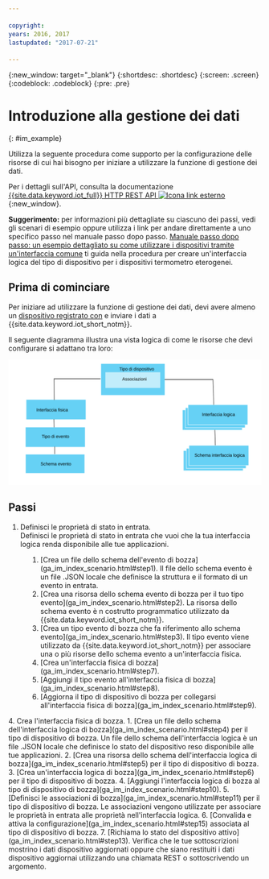 ```yaml
---

copyright:
years: 2016, 2017
lastupdated: "2017-07-21"

---
```


{:new_window: target="\_blank"}
{:shortdesc: .shortdesc}
{:screen: .screen}
{:codeblock: .codeblock}
{:pre: .pre}

# Introduzione alla gestione dei dati
{: #im_example}

Utilizza la seguente procedura come supporto per la configurazione delle risorse di cui hai bisogno per iniziare a utilizzare la funzione di gestione dei dati. 

Per i dettagli sull'API, consulta la documentazione [{{site.data.keyword.iot_full}} HTTP REST API ![Icona link esterno](../../../icons/launch-glyph.svg "Icona link esterno")](https://docs.internetofthings.ibmcloud.com/apis/swagger/v0002/state-mgmt.html){:new_window}.

**Suggerimento:** per informazioni più dettagliate su ciascuno dei passi, vedi gli scenari di esempio oppure utilizza i link per andare direttamente a uno specifico passo nel manuale passo dopo passo. [Manuale passo dopo passo: un esempio dettagliato su come utilizzare i dispositivi tramite un'interfaccia comune](ga_im_index_scenario.html#scenario) ti guida nella procedura per creare un'interfaccia logica del tipo di dispositivo per i dispositivi termometro eterogenei.


## Prima di cominciare
Per iniziare ad utilizzare la funzione di gestione dei dati, devi avere almeno un [dispositivo registrato con](ga_im_index_scenario.html#step14) e inviare i dati a {{site.data.keyword.iot_short_notm}}.  

Il seguente diagramma illustra una vista logica di come le risorse che devi configurare si adattano tra loro:

![Topografia della vista della risorsa in {{site.data.keyword.iot_short_notm}}.](images/ga_im_resource_view1.svg "Topografia della risorsa in {{site.data.keyword.iot_short_notm}}")

## Passi

1. 	Definisci le proprietà di stato in entrata.  
Definisci le proprietà di stato in entrata che vuoi che la tua interfaccia logica renda disponibile alle tue applicazioni.  
<dl>
<dd>
<ol>
<li>[Crea un file dello schema dell'evento di bozza](ga_im_index_scenario.html#step1). Il file dello schema evento è un file .JSON locale che definisce la struttura e il formato di un evento in entrata.
<li>[Crea una risorsa dello schema evento di bozza per il tuo tipo evento](ga_im_index_scenario.html#step2). La risorsa dello schema evento è n costrutto programmatico utilizzato da {{site.data.keyword.iot_short_notm}}.
<li>[Crea un tipo evento di bozza che fa riferimento allo schema evento](ga_im_index_scenario.html#step3). Il tipo evento viene utilizzato da {{site.data.keyword.iot_short_notm}} per associare una o più risorse dello schema evento a un'interfaccia fisica.
<li>[Crea un'interfaccia fisica di bozza](ga_im_index_scenario.html#step7).
<li>[Aggiungi il tipo evento all'interfaccia fisica di bozza](ga_im_index_scenario.html#step8).
<li>[Aggiorna il tipo di dispositivo di bozza per collegarsi all'interfaccia fisica di bozza](ga_im_index_scenario.html#step9).
</ol>
</dd>
</dl>
4. 	Crea l'interfaccia fisica di bozza.
 1. 	[Crea un file dello schema dell'interfaccia logica di bozza](ga_im_index_scenario.html#step4) per il tipo di dispositivo di bozza.  
Un file dello schema dell'interfaccia logica è un file .JSON locale che definisce lo stato del dispositivo reso disponibile alle tue applicazioni. 
 2. [Crea una risorsa dello schema dell'interfaccia logica di bozza](ga_im_index_scenario.html#step5) per il tipo di dispositivo di bozza.
 3.	[Crea un'interfaccia logica di bozza](ga_im_index_scenario.html#step6) per il tipo di dispositivo di bozza.
 4.	[Aggiungi l'interfaccia logica di bozza al tipo di dispositivo di bozza](ga_im_index_scenario.html#step10).
5. 	[Definisci le associazioni di bozza](ga_im_index_scenario.html#step11) per il tipo di dispositivo di bozza.   
Le associazioni vengono utilizzate per associare le proprietà in entrata alle proprietà nell'interfaccia logica. 
6. 	[Convalida e attiva la configurazione](ga_im_index_scenario.html#step15) associata al tipo di dispositivo di bozza.
7. 	[Richiama lo stato del dispositivo attivo](ga_im_index_scenario.html#step13).  
Verifica che le tue sottoscrizioni mostrino i dati dispositivo aggiornati oppure che siano restituiti i dati dispositivo aggiornai utilizzando una chiamata REST o sottoscrivendo un argomento. 
